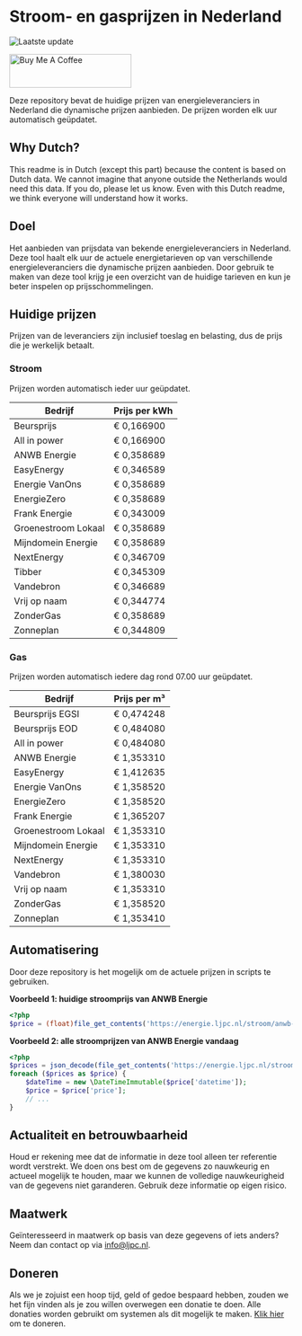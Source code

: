 # Stroom- en gasprijzen in Nederland

![Laatste update](https://img.shields.io/badge/laatste%20update-2025--01--21%2007%3A00%20CET-brightgreen)

<a href="https://www.buymeacoffee.com/Lars-" target="_blank"><img src="https://cdn.buymeacoffee.com/buttons/v2/default-orange.png" alt="Buy Me A Coffee" height="60" style="height: 60px !important;width: 217px !important;" ></a>

Deze repository bevat de huidige prijzen van energieleveranciers in Nederland die dynamische prijzen aanbieden. De prijzen worden elk uur automatisch geüpdatet.

## Why Dutch?

This readme is in Dutch (except this part) because the content is based on Dutch data. We cannot imagine that anyone outside the Netherlands would need this data. If you do, please let us know. Even with this Dutch readme, we think
everyone will understand how it works.

## Doel

Het aanbieden van prijsdata van bekende energieleveranciers in Nederland. Deze tool haalt elk uur de actuele energietarieven op van verschillende energieleveranciers die dynamische prijzen aanbieden. Door gebruik te maken van deze tool
krijg je een overzicht van de huidige tarieven en kun je beter inspelen op prijsschommelingen.

## Huidige prijzen

Prijzen van de leveranciers zijn inclusief toeslag en belasting, dus de prijs die je werkelijk betaalt.

### Stroom

Prijzen worden automatisch ieder uur geüpdatet.

 Bedrijf | Prijs per kWh 
---------|---------------
Beursprijs | € 0,166900
All in power | € 0,166900
ANWB Energie | € 0,358689
EasyEnergy | € 0,346589
Energie VanOns | € 0,358689
EnergieZero | € 0,358689
Frank Energie | € 0,343009
Groenestroom Lokaal | € 0,358689
Mijndomein Energie | € 0,358689
NextEnergy | € 0,346709
Tibber | € 0,345309
Vandebron | € 0,346689
Vrij op naam | € 0,344774
ZonderGas | € 0,358689
Zonneplan | € 0,344809


### Gas

Prijzen worden automatisch iedere dag rond 07.00 uur geüpdatet.

 Bedrijf | Prijs per m³ 
---------|--------------
Beursprijs EGSI | € 0,474248
Beursprijs EOD | € 0,484080
All in power | € 0,484080
ANWB Energie | € 1,353310
EasyEnergy | € 1,412635
Energie VanOns | € 1,358520
EnergieZero | € 1,358520
Frank Energie | € 1,365207
Groenestroom Lokaal | € 1,353310
Mijndomein Energie | € 1,353310
NextEnergy | € 1,353310
Vandebron | € 1,380030
Vrij op naam | € 1,353310
ZonderGas | € 1,358520
Zonneplan | € 1,353410


## Automatisering

Door deze repository is het mogelijk om de actuele prijzen in scripts te gebruiken.

**Voorbeeld 1: huidige stroomprijs van ANWB Energie**

```php
<?php
$price = (float)file_get_contents('https://energie.ljpc.nl/stroom/anwb-energie-nu.txt');

```

**Voorbeeld 2: alle stroomprijzen van ANWB Energie vandaag**

```php
<?php
$prices = json_decode(file_get_contents('https://energie.ljpc.nl/stroom/all-in-power-vandaag.json'),true);
foreach ($prices as $price) {
    $dateTime = new \DateTimeImmutable($price['datetime']);
    $price = $price['price'];
    // ...
}
```

## Actualiteit en betrouwbaarheid

Houd er rekening mee dat de informatie in deze tool alleen ter referentie wordt verstrekt. We doen ons best om de gegevens zo nauwkeurig en actueel mogelijk te houden, maar we kunnen de volledige nauwkeurigheid van de gegevens niet
garanderen. Gebruik deze informatie op eigen risico.

## Maatwerk

Geïnteresseerd in maatwerk op basis van deze gegevens of iets anders? Neem dan contact op
via [info@ljpc.nl](mailto:info@ljpc.nl?subject=Energie%20prijzen).

## Doneren

Als we je zojuist een hoop tijd, geld of gedoe bespaard hebben, zouden we het fijn vinden als je zou willen overwegen een
donatie te doen. Alle donaties worden gebruikt om systemen als dit mogelijk te
maken. [Klik hier](https://www.buymeacoffee.com/Lars-) om te doneren.
